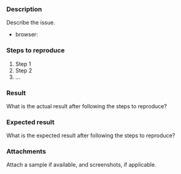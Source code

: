### Description  
Describe the issue.

 * browser: 

### Steps to reproduce  

1. Step 1
2. Step 2
3. ...

### Result  
What is the actual result after following the steps to reproduce?

### Expected result  
What is the expected result after following the steps to reproduce?


### Attachments  
Attach a sample if available, and screenshots, if applicable.  
